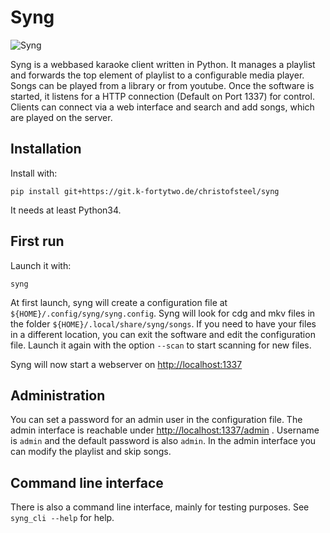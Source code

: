 Syng
====

![Syng](https://opensomething.org/syng/syng.png)

Syng is a webbased karaoke client written in Python. It manages a
playlist and forwards the top element of playlist to a configurable
media player. Songs can be played from a library or from youtube. Once
the software is started, it listens for a HTTP connection (Default on
Port 1337) for control. Clients can connect via a web interface and
search and add songs, which are played on the server.

Installation
------------

Install with:

    pip install git+https://git.k-fortytwo.de/christofsteel/syng

It needs at least Python34.

First run
---------

Launch it with:

    syng

At first launch, syng will create a configuration file at
`${HOME}/.config/syng/syng.config`. Syng will look for cdg and mkv files
in the folder `${HOME}/.local/share/syng/songs`. If you need to have
your files in a different location, you can exit the software and edit
the configuration file. Launch it again with the option `--scan` to
start scanning for new files.

Syng will now start a webserver on <http://localhost:1337>

Administration
--------------

You can set a password for an admin user in the configuration file. The
admin interface is reachable under <http://localhost:1337/admin> .
Username is `admin` and the default password is also `admin`. In the
admin interface you can modify the playlist and skip songs.

Command line interface
----------------------

There is also a command line interface, mainly for testing purposes. See
`syng_cli --help` for help.
